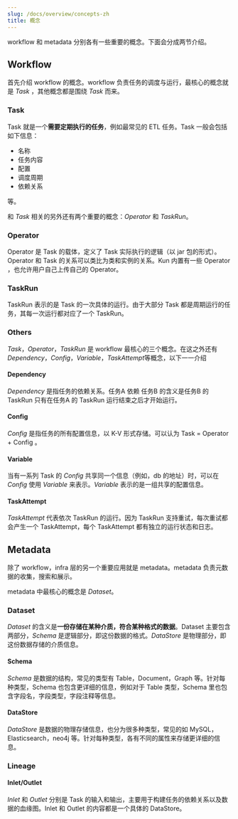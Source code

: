 ```yaml
---
slug: /docs/overview/concepts-zh
title: 概念
---
```


workflow 和 metadata 分别各有一些重要的概念。下面会分成两节介绍。

## Workflow

首先介绍 workflow 的概念。workflow 负责任务的调度与运行，最核心的概念就是 *Task* ，其他概念都是围绕 *Task* 而来。

### Task

Task 就是一个**需要定期执行的任务**，例如最常见的 ETL 任务。Task 一般会包括如下信息：

- 名称
- 任务内容
- 配置
- 调度周期
- 依赖关系

等。

和 *Task* 相关的另外还有两个重要的概念：*Operator* 和 *TaskRun*。

### Operator

Operator 是 Task 的载体，定义了 Task 实际执行的逻辑（以 jar 包的形式）。Operator 和 Task 的关系可以类比为类和实例的关系。Kun 内置有一些 Operator ，也允许用户自己上传自己的 Operator。

### TaskRun

TaskRun 表示的是 Task 的一次具体的运行。由于大部分 Task 都是周期运行的任务，其每一次运行都对应了一个 TaskRun。

### Others

*Task*，*Operator*，*TaskRun* 是 workflow 最核心的三个概念。在这之外还有 *Dependency*，*Config*，*Variable*，*TaskAttempt*等概念，以下一一介绍

#### Dependency

*Dependency* 是指任务的依赖关系。任务A 依赖 任务B 的含义是任务B 的 TaskRun 只有在任务A 的 TaskRun 运行结束之后才开始运行。

#### Config

*Config* 是指任务的所有配置信息，以 K-V 形式存储。可以认为 Task = Operator + Config 。

#### Variable

当有一系列 Task 的 *Config* 共享同一个信息（例如，db 的地址）时，可以在 *Config* 使用 *Variable* 来表示。*Variable* 表示的是一组共享的配置信息。

#### TaskAttempt

*TaskAttempt* 代表依次 TaskRun 的运行。因为 TaskRun 支持重试，每次重试都会产生一个 TaskAttempt，每个 TaskAttempt 都有独立的运行状态和日志。

## Metadata

除了 workflow，infra 层的另一个重要应用就是 metadata。metadata 负责元数据的收集，搜索和展示。

metadata 中最核心的概念是 *Dataset*。

### Dataset

*Dataset* 的含义是**一份存储在某种介质，符合某种格式的数据**。Dataset 主要包含两部分，*Schema* 是逻辑部分，即这份数据的格式。*DataStore* 是物理部分，即这份数据存储的介质信息。

#### Schema

*Schema* 是数据的结构，常见的类型有 Table，Document，Graph 等。针对每种类型，Schema 也包含更详细的信息，例如对于 Table 类型，Schema 里也包含字段名，字段类型，字段注释等信息。

#### DataStore

*DataStore* 是数据的物理存储信息，也分为很多种类型，常见的如 MySQL，Elasticsearch，neo4j 等。针对每种类型，各有不同的属性来存储更详细的信息。

### Lineage

#### Inlet/Outlet

*Inlet* 和 *Outlet* 分别是 Task 的输入和输出，主要用于构建任务的依赖关系以及数据的血缘图。Inlet 和 Outlet 的内容都是一个具体的 DataStore。
